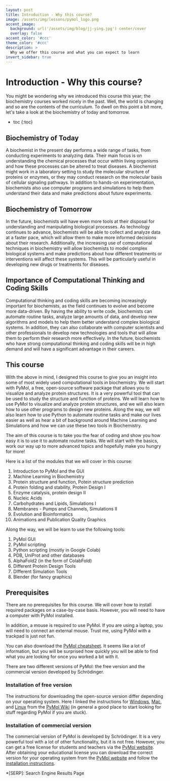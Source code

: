 ```yaml
---
layout: post
title: Introduction - Why this course?
image: /assets/img/lessons/pymol_logo.png
accent_image: 
  background: url('/assets/img/blog/jj-ying.jpg') center/cover
  overlay: false
accent_color: '#ccc'
theme_color: '#ccc'
description: >
  Why we offer this course and what you can expect to learn
invert_sidebar: true
---
```


# Introduction - Why this course?

You might be wondering why we introduced this course this year; the biochemistry courses worked nicely in the past. Well, the world is changing and so are the contents of the curriculum. To dwell on this point a bit more, let's take a look at the biochemistry of today and tomorrow.

* toc
{:toc}


## Biochemistry of Today

A biochemist in the present day performs a wide range of tasks, from conducting experiments to analyzing data. Their main focus is on understanding the chemical processes that occur within living organisms and how these processes can be altered to treat diseases. A biochemist might work in a laboratory setting to study the molecular structure of proteins or enzymes, or they may conduct research on the molecular basis of cellular signaling pathways. In addition to hands-on experimentation, biochemists also use computer programs and simulations to help them understand their data and make predictions about future experiments.

## Biochemistry of Tomorrow

In the future, biochemists will have even more tools at their disposal for understanding and manipulating biological processes. As technology continues to advance, biochemists will be able to collect and analyze data at a faster pace, which will allow them to make more informed decisions about their research. Additionally, the increasing use of computational techniques in biochemistry will allow biochemists to model complex biological systems and make predictions about how different treatments or interventions will affect these systems. This will be particularly useful in developing new drugs or treatments for diseases.

## Importance of Computational Thinking and Coding Skills

Computational thinking and coding skills are becoming increasingly important for biochemists, as the field continues to evolve and become more data-driven. By having the ability to write code, biochemists can automate routine tasks, analyze large amounts of data, and develop new algorithms and models to help them better understand complex biological systems. In addition, they can also collaborate with computer scientists and other professionals to develop new technologies and tools that will allow them to perform their research more effectively. In the future, biochemists who have strong computational thinking and coding skills will be in high demand and will have a significant advantage in their careers.

## This course

With the above in mind, I designed this course to give you an insight into some of most widely used computational tools in biochemistry. We will start with PyMol, a free, open-source software package that allows you to visualize and analyze protein structures. It is a very powerful tool that can be used to study the structure and function of proteins. We will learn how to use PyMol to visualize and analyze protein structures, and we will also learn how to use other programs to design new proteins. Along the way, we will also learn how to use Python to automate routine tasks and make our lives easier as well as hear a bit of background around Machine Learning and Simulations and how we can use these two tools in Biochemistry.

The aim of this course is to take you the fear of coding and show you how easy it is to use it to automate routine tasks. We will start with the basics, work our way up to more advanced topics and hopefully make you hungry for more!

Here is a list of the modules that we will cover in this course:

1. Introduction to PyMol and the GUI
2. Machine Learning in Biochemistry
3. Protein structure and function, Potein structure prediction
4. Protein folding and stability, Protein Design I
5. Enzyme catalysis, protein design II
6. Nucleic Acids
7. Carbohydrates and Lipids, Simulations I
8. Membranes - Pumps and Channels, Simulations II
9. Evolution and Bioinformatics
10. Animations and Publication Quality Graphics

Along the way, we will be learn to use the following tools:

1. PyMol GUI
2. PyMol scripting
3. Python scripting (mostly in Google Colab)
4. PDB, UniProt and other databases
5. AlphaFold2 (in the form of ColabFold)
6. Different Protein Design Tools
7. DIfferent Simulation Tools
8. Blender (for fancy graphics)

## Prerequisites

There are no prerequisites for this course. We will cover how to install required packages on a case-by-case basis. However, you will need to have a computer with PyMol installed. 

In addition, a mouse is required to use PyMol. If you are using a laptop, you will need to connect an external mouse. Trust me, using PyMol with a trackpad is just not fun. 

You can also download the [PyMol cheatsheet](https://pymolwiki.org/index.php/CheatSheet). It seems like a lot of information, but you will be surprised how quickly you will be able to find what you are looking for once you worked a bit with it.

There are two different versions of PyMol: the free version and the commercial version developed by Schrödinger.

### Installation of free version

The instructions for downloading the open-source version differ depending on your operating system. Here I linked the instructions for [Windows](), [Mac](https://pymolwiki.org/index.php/MAC_Install), and [Linux](https://pymolwiki.org/index.php/Linux_Install) from the [PyMol Wiki](https://pymolwiki.org/index.php/Windows_Install) (in general a good place to start looking for stuff regarding PyMol if you are stuck).

### Installation of commercial version

The commercial version of PyMol is developed by Schrödinger. It is a very powerful tool with a lot of other functionality, but it is not free. However, you can get a free license for students and teachers via the [PyMol website](https://pymol.org/edu/). After obtaining your educational license you can download the correct version for your operating system from the [PyMol website](https://pymol.org/2/) and follow the [installation instructions](https://pymol.org/2/support.html?#installation).




*[SERP]: Search Engine Results Page
